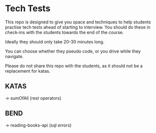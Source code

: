 # Tech Tests

This repo is designed to give you space and techniques to help students practise tech tests ahead of starting to interview. You should do these in check-ins with the students towards the end of the course.

Ideally they should only take 20-30 minutes long.

You can choose whether they pseudo code, or you drive while they navigate.

Please do not share this repo with the students, as it should not be a replacement for katas.


## KATAS

-> sumOfAll (rest operators)

## BEND

-> reading-books-api (sql errors)